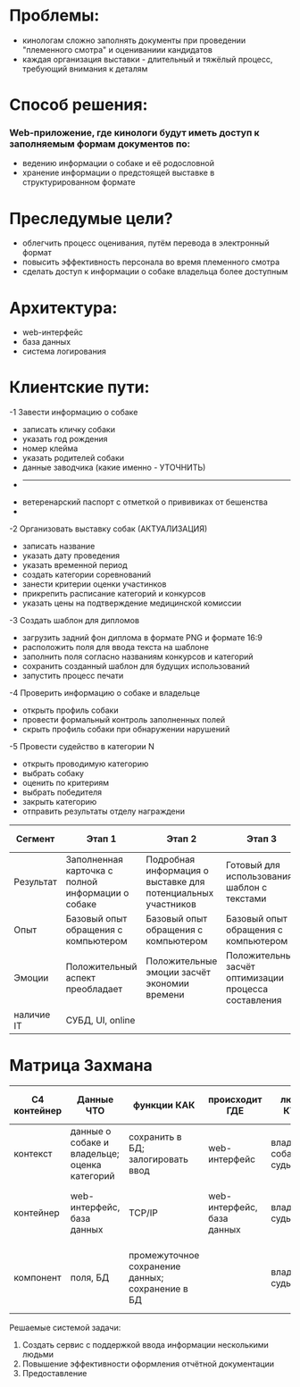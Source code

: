 # Проблемы: 
- кинологам сложно заполнять документы при проведении "племенного смотра" и оцениваниии кандидатов
- каждая организация выставки - длительный и тяжёлый процесс, требующий внимания к деталям

# Способ решения: 
### Web-приложение, где кинологи будут иметь доступ к заполняемым формам документов по:
- ведению информации о собаке и её родословной
- хранение информации о предстоящей выставке в структурированном формате

# Преследумые цели?
- облегчить процесс оценивания, путём перевода в электронный формат
- повысить эффективность персонала во время племенного смотра
- сделать доступ к информации о собаке владельца более доступным

# Архитектура:
- web-интерфейс
- база данных
- система логирования

# Клиентские пути:
-1 Завести информацию о собаке
- записать кличку собаки
- указать год рождения
- номер клейма
- указать родителей собаки
- данные заводчика (какие именно - УТОЧНИТЬ)
- _____________________
- ветеренарский паспорт с отметкой о прививиках от бешенства
- 

-2 Организовать выставку собак (АКТУАЛИЗАЦИЯ)
- записать название
- указать дату проведения
- указать временной период
- создать категории соревнований
- занести критерии оценки участинков
- прикрепить расписание категорий и конкурсов
- указать цены на подтверждение медицинской комиссии

-3 Создать шаблон для дипломов
- загрузить задний фон диплома в формате PNG и формате 16:9
- расположить поля для ввода текста на шаблоне
- заполнить поля согласно названиям конкурсов и категорий
- сохранить созданный шаблон для будущих использований
- запустить процесс печати

-4 Проверить информацию о собаке и владельце
- открыть профиль собаки
- провести формальный контроль заполненных полей
- скрыть профиль собаки при обнаружении нарушений

-5 Провести судейство в категории N
- открыть проводимую категорию
- выбрать собаку
- оценить по критериям
- выбрать победителя
- закрыть категорию
- отправить результаты отделу награждени

| Сегмент   | Этап 1                                             | Этап 2                                                       | Этап 3                                                | Этап 4 | 
|---        |---                                                 |---                                                           |---                                                    |---     |
|Результат  | Заполненная карточка с полной информации о собаке  | Подробная информация о выставке для потенциальных участников | Готовый для использования шаблон с текстами           |        |
|Опыт       | Базовый опыт обращения с компьютером               | Базовый опыт обращения с компьютером                         | Базовый опыт обращения с компьютером                  |        |
|Эмоции     | Положительный аспект преобладает                   | Положительные эмоции засчёт экономии времени                 | Положительные засчёт оптимизации процесса составления |        |
|наличие IT | СУБД, UI, online                                   |        |        |        |

# Матрица Захмана
| C4 контейнер | Данные ЧТО | функции КАК | происходит ГДЕ | люди КТО | время КОГДА | мотивация ПОЧЕМУ/ЗАЧЕМ |
|---           |---         |---          |---             |---       |---          |---                     |
| контекст     |данные о собаке и владельце; оценка категорий|сохранить в БД; залогировать ввод |web-интерфейс|владелец собаки; судья|создание записи о собаке; судейство|доступ к информации; рабочие обязанности|
| контейнер    |web-интерфейс, база данных                   |TCP/IP                            |web-интерфейс, база данных|владелец; судья| ввод новой информации|поставленная задача перед системой по сохранению информации|
| компонент    |поля, БД    |промежуточное сохранение данных; сохранение в БД||владелец; судья|база данных; поток от web-интерфейса к БД|выполнение постапвленной цели перед программой|

Решаемые системой задачи:
1) Создать сервис с поддержкой ввода информации несколькими людьми
2) Повышение эффективности оформления отчётной документации
3) Предоставление

